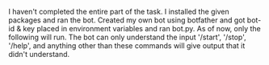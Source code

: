 I haven't completed the entire part of the task.
I installed the given packages and ran the bot.
Created my own bot using botfather and got bot-id & key placed in environment variables and ran bot.py.
As of now, only the following will run.
The bot can only understand the input '/start', '/stop', '/help', and anything other than these commands will give output that it didn't understand.
